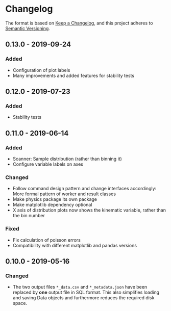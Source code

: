 # Changelog

The format is based on [Keep a Changelog](https://keepachangelog.com/en/1.0.0/),
and this project adheres to [Semantic Versioning](https://semver.org/spec/v2.0.0.html).

## 0.13.0 - 2019-09-24

### Added

- Configuration of plot labels
- Many improvements and added features for stability tests

## 0.12.0 - 2019-07-23

### Added

- Stability tests

## 0.11.0 - 2019-06-14

### Added

- Scanner: Sample distribution (rather than binning it)
- Configure variable labels on axes

### Changed

- Follow command design pattern and change interfaces accordingly:
  More formal pattern of worker and result classes
- Make physics package its own package
- Make matplotlib dependency optional
- X axis of distribution plots now shows the kinematic variable, rather than the bin number

### Fixed

- Fix calculation of poisson errors
- Compatibility with different matplotlib and pandas versions

## 0.10.0 - 2019-05-16

### Changed

- The two output files ``*_data.csv`` and ``*_metadata.json`` have been replaced by **one** output file in SQL format. This also simplifies loading and saving Data objects and furthermore reduces the required disk space.
